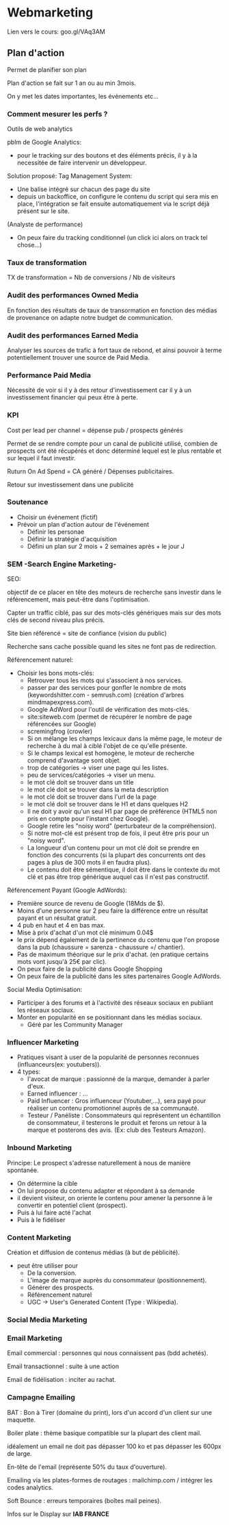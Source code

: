 # Webmarketing

Lien vers le cours: goo.gl/VAq3AM

## Plan d'action

Permet de planifier son plan 

Plan d'action se fait sur 1 an ou au min 3mois.

On y met les dates importantes, les événements etc...

### Comment mesurer les perfs ?

Outils de web analytics

pblm de Google Analytics:

- pour le tracking sur des boutons et des éléments précis, il y à la necessitée de faire intervenir un développeur.

Solution proposé: Tag Management System:

- Une balise intégré sur chacun des page du site
- depuis un backoffice, on configure le contenu du script qui sera mis en place, l'intégration se fait ensuite automatiquement via le script déjà présent sur le site.

(Analyste de performance)

- On peux faire du tracking conditionnel (un click ici alors on track tel chose...)

### Taux de transformation

TX de transformation = Nb de conversions / Nb de visiteurs

### Audit des performances Owned Media

En fonction des résultats de taux de transormation en fonction des médias de provenance on adapte notre budget de communication.

### Audit des performances Earned Media

Analyser les sources de trafic à fort taux de rebond, et ainsi pouvoir à terme potentiellement trouver une source de Paid Media.

### Performance Paid Media

Nécessité de voir si il y à des retour d'investissement car il y à un investissement financier qui peux être à perte.

### KPI

Cost per lead per channel = dépense pub / prospects générés

Permet de se rendre compte pour un canal de publicité utilisé, combien de prospects ont été récupérés et donc déterminé lequel est le plus rentable et sur lequel il faut investir.

Ruturn On Ad Spend = CA généré / Dépenses publicitaires.

Retour sur investissement dans une publicité

### Soutenance

- Choisir un événement (fictif)
- Prévoir un plan d'action autour de l'événement
  - Définir les personae
  - Définir la stratégie d'acquisition
  - Défini un plan sur 2 mois + 2 semaines après + le jour J

### SEM -Search Engine Marketing-

SEO:

objectif de ce placer en tête des moteurs de recherche sans investir dans le référencement, mais peut-être dans l'optimisation.

Capter un traffic ciblé, pas sur des mots-clés génériques mais sur des mots clés de second niveau plus précis.

Site bien référencé = site de confiance (vision du public)

Recherche sans cache possible quand les sites ne font pas de redirection.

Référencement naturel:

- Choisir les bons mots-clés:
  - Retrouver tous les mots qui s'associent à nos services.
  - passer par des services pour gonfler le nombre de mots (keywordshitter.com - semrush.com) (création d'arbres mindmapexpress.com).
  - Google AdWord pour l'outil de vérification des mots-clés.
  - site:siteweb.com (permet de récupérer le nombre de page référencées sur Google)
  - scremingfrog (crowler)
  - Si on mélange les champs lexicaux dans la même page, le moteur de recherche à du mal à ciblé l'objet de ce qu'elle présente.
  - Si le champs lexical est homogène, le moteur de recherche comprend d'avantage sont objet.
  - trop de catégories -> viser une page qui les listes.
  - peu de services/catégories -> viser un menu.
  - le mot clé doit se trouver dans un title
  - le mot clé doit se trouver dans la meta description
  - le mot clé doit se trouver dans l'url de la page
  - le mot clé doit se trouver dans le H1 et dans quelques H2
  - Il ne doit y avoir qu'un seul H1 par page de préférence (HTML5 non pris en compte pour l'instant chez Google).
  - Google retire les "noisy word" (perturbateur de la compréhension).
  - Si notre mot-clé est présent trop de fois, il peut être pris pour un "noisy word".
  - La longueur d'un contenu pour un mot clé doit se prendre en fonction des concurrents (si la plupart des concurrents ont des pages à plus de 300 mots il en faudra plus).
  - Le contenu doit être sémentique, il doit être dans le contexte du mot clé et pas être trop générique auquel cas il n'est pas constructif.

Référencement Payant (Google AdWords):

- Première source de revenu de Google (18Mds de $).
- Moins d'une personne sur 2 peu faire la différence entre un résultat payant et un résultat gratuit.
- 4 pub en haut et 4 en bas max.
- Mise à prix d'achat d'un mot clé minimum 0.04$
- le prix dépend également de la pertinence du contenu que l'on propose dans la pub (chaussure = sarenza - chaussure =/ chantier).
- Pas de maximum théorique sur le prix d'achat. (en pratique certains mots vont jusqu'à 25€ par clic).
- On peux faire de la publicité dans Google Shopping
- On peux faire de la publicité dans les sites partenaires Google AdWords.

Social Media Optimisation:

- Participer à des forums et à l'activité des réseaux sociaux en publiant les réseaux sociaux.
- Monter en popularité en se positionnant dans les médias sociaux.
  - Géré par les Community Manager

### Influencer Marketing

- Pratiques visant à user de la popularité de personnes reconnues (influanceurs(ex: youtubers)).
- 4 types:
  - l'avocat de marque : passionné de la marque, demander à parler d'eux.
  - Earned influencer : ...
  - Paid Influencer : Gros influenceur (Youtuber,...), sera payé pour réaliser un contenu promotionnel auprès de sa communauté.
  - Testeur / Panéliste : Consommateurs qui représentent un échantillon de consommateur, il testerons le produit et ferons un retour à la marque et posterons des avis. (Ex: club des Testeurs Amazon).

### Inbound Marketing

Principe: Le prospect s'adresse naturellement à nous de manière spontanée.

- On détermine la cible
- On lui propose du contenu adapter et répondant à sa demande
- il devient visiteur, on oriente le contenu pour amener la personne à le convertir en potentiel client (prospect).
- Puis à lui faire acté l'achat
- Puis à le fidéliser

### Content Marketing

Création et diffusion de contenus médias (à but de péblicité).

- peut être utiliser pour
  - De la conversion.
  - L'image de marque auprès du consommateur (positionnement).
  - Générer des prospects.
  - Référencement naturel
  - UGC -> User's Generated Content (Type : Wikipedia).

### Social Media Marketing



### Email Marketing

Email commercial : personnes qui nous connaissent pas (bdd achetés).

Email transactionnel : suite à une action

Email de fidélisation : inciter au rachat.

### Campagne Emailing

BAT : Bon à Tirer (domaine du print), lors d'un accord d'un client sur une maquette.

Boiler plate : thème basique compatible sur la plupart des client mail.

idéalement un email ne doit pas dépasser 100 ko et pas dépasser les 600px de large.

En-tête de l'email (représente 50% du taux d'ouverture).

Emailing via les plates-formes de routages : mailchimp.com / intégrer les codes analytics.

Soft Bounce : erreurs temporaires (boîtes mail peines).

Infos sur le Display sur **IAB FRANCE**

